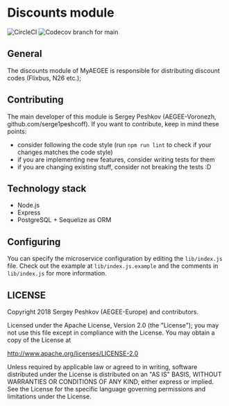 # Discounts module
![CircleCI](https://img.shields.io/circleci/build/github/AEGEE/discounts)
![Codecov branch for main](https://img.shields.io/codecov/c/github/AEGEE/discounts.svg)


## General

The discounts module of MyAEGEE is responsible for distributing discount codes (Flixbus, N26 etc.);

## Contributing

The main developer of this module is Sergey Peshkov (AEGEE-Voronezh, github.com/serge1peshcoff). If you want to contribute, keep in mind these points:
- consider following the code style (run `npm run lint` to check if your changes matches the code style)
- if you are implementing new features, consider writing tests for them
- if you are changing existing stuff, consider not breaking the tests :D

## Technology stack

- Node.js
- Express
- PostgreSQL + Sequelize as ORM

## Configuring

You can specify the microservice configuration by editing the `lib/index.js` file. Check out the example at `lib/index.js.example` and the comments in `lib/index.js` for more information.

## LICENSE

Copyright 2018 Sergey Peshkov (AEGEE-Europe) and contributors.

Licensed under the Apache License, Version 2.0 (the "License");
you may not use this file except in compliance with the License.
You may obtain a copy of the License at

<http://www.apache.org/licenses/LICENSE-2.0>

Unless required by applicable law or agreed to in writing, software
distributed under the License is distributed on an "AS IS" BASIS,
WITHOUT WARRANTIES OR CONDITIONS OF ANY KIND, either express or implied.
See the License for the specific language governing permissions and
limitations under the License.
